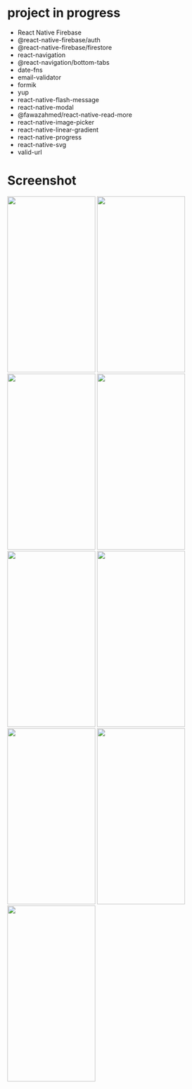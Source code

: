 # project in progress

- React Native Firebase
- @react-native-firebase/auth
- @react-native-firebase/firestore
- react-navigation
- @react-navigation/bottom-tabs
- date-fns
- email-validator
- formik
- yup
- react-native-flash-message
- react-native-modal
- @fawazahmed/react-native-read-more
- react-native-image-picker
- react-native-linear-gradient
- react-native-progress
- react-native-svg
- valid-url

# Screenshot
<p>
  <img width="200" height="400" src="https://user-images.githubusercontent.com/85956297/182238043-6497bc4c-a0b2-45ad-89bf-8d901723e198.png">
  <img width="200" height="400" src="https://user-images.githubusercontent.com/85956297/182449147-f267617f-3381-4614-83db-26709d992d44.png">
  <img width="200" height="400" src="https://user-images.githubusercontent.com/85956297/184533995-c494e4ad-86d7-4a2e-a7b4-91575c323d49.png">
  <img width="200" height="400" src="https://user-images.githubusercontent.com/85956297/184533996-bd0e4db4-a653-4a5e-af7c-1047ab19b943.png">
  <img width="200" height="400" src="https://user-images.githubusercontent.com/85956297/184533997-8c96a394-e5ce-48f4-a0b3-184ff52b50e4.png">
  <img width="200" height="400" src="https://user-images.githubusercontent.com/85956297/184533999-496fb71f-5808-4e94-b561-14bced1e0e89.png">
  <img width="200" height="400" src="https://user-images.githubusercontent.com/85956297/184534000-0e82baa6-8e87-4cd1-9340-0946d32315c0.png">
  <img width="200" height="400" src="https://user-images.githubusercontent.com/85956297/182238122-9750f0c6-5c75-48e9-a7ad-8527c29d83cc.png">
  <img width="200" height="400" src="https://user-images.githubusercontent.com/85956297/182238175-365ac81d-33ff-4a7c-bb1f-70ecc2778870.png">
</p>
